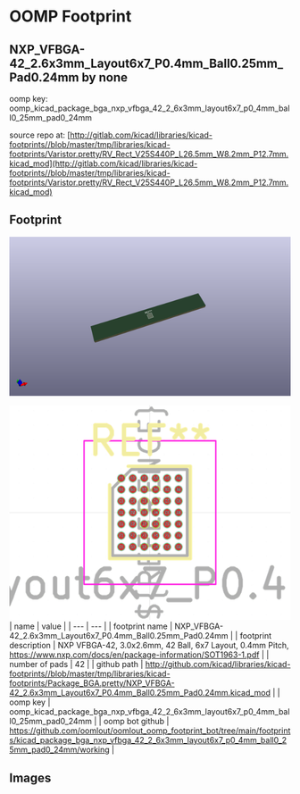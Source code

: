 # OOMP Footprint  
## NXP_VFBGA-42_2.6x3mm_Layout6x7_P0.4mm_Ball0.25mm_Pad0.24mm  by none  
  
oomp key: oomp_kicad_package_bga_nxp_vfbga_42_2_6x3mm_layout6x7_p0_4mm_ball0_25mm_pad0_24mm  
  
source repo at: [http://gitlab.com/kicad/libraries/kicad-footprints//blob/master/tmp/libraries/kicad-footprints/Varistor.pretty/RV_Rect_V25S440P_L26.5mm_W8.2mm_P12.7mm.kicad_mod](http://gitlab.com/kicad/libraries/kicad-footprints//blob/master/tmp/libraries/kicad-footprints/Varistor.pretty/RV_Rect_V25S440P_L26.5mm_W8.2mm_P12.7mm.kicad_mod)  
## Footprint  
  
[![working_kicad_pcb_3d.png](working_kicad_pcb_3d_600.png)](working_kicad_pcb_3d.png)  
  
[![working.png](working_600.png)](working.png)  
| name | value | 
| --- | --- | 
| footprint name | NXP_VFBGA-42_2.6x3mm_Layout6x7_P0.4mm_Ball0.25mm_Pad0.24mm | 
| footprint description | NXP VFBGA-42, 3.0x2.6mm, 42 Ball, 6x7 Layout, 0.4mm Pitch, https://www.nxp.com/docs/en/package-information/SOT1963-1.pdf | 
| number of pads | 42 | 
| github path | http://github.com/kicad/libraries/kicad-footprints//blob/master/tmp/libraries/kicad-footprints/Package_BGA.pretty/NXP_VFBGA-42_2.6x3mm_Layout6x7_P0.4mm_Ball0.25mm_Pad0.24mm.kicad_mod | 
| oomp key | oomp_kicad_package_bga_nxp_vfbga_42_2_6x3mm_layout6x7_p0_4mm_ball0_25mm_pad0_24mm | 
| oomp bot github | https://github.com/oomlout/oomlout_oomp_footprint_bot/tree/main/footprints/kicad_package_bga_nxp_vfbga_42_2_6x3mm_layout6x7_p0_4mm_ball0_25mm_pad0_24mm/working | 
## Images  
